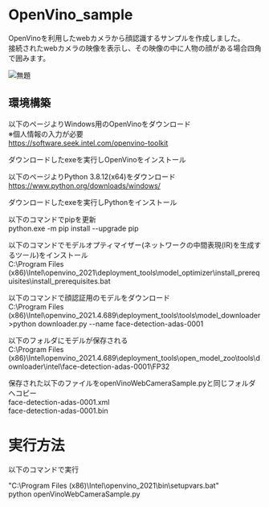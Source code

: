 # OpenVino_sample

OpenVinoを利用したwebカメラから顔認識するサンプルを作成しました。  
接続されたwebカメラの映像を表示し、その映像の中に人物の顔がある場合四角で囲みます。  

![無題](https://user-images.githubusercontent.com/4074863/133164268-2284c697-1415-4d0f-80cd-3f3db5609738.png)

## 環境構築

以下のページよりWindows用のOpenVinoをダウンロード  
※個人情報の入力が必要  
https://software.seek.intel.com/openvino-toolkit  

ダウンロードしたexeを実行しOpenVinoをインストール  

以下のページよりPython 3.8.12(x64)をダウンロード  
https://www.python.org/downloads/windows/  

ダウンロードしたexeを実行しPythonをインストール  

以下のコマンドでpipを更新  
python.exe -m pip install --upgrade pip  

以下のコマンドでモデルオプティマイザー(ネットワークの中間表現(IR)を生成するツール)をインストール  
C:\Program Files (x86)\Intel\openvino_2021\deployment_tools\model_optimizer\install_prerequisites\install_prerequisites.bat  

以下のコマンドで顔認証用のモデルをダウンロード  
C:\Program Files (x86)\Intel\openvino_2021.4.689\deployment_tools\tools\model_downloader>python downloader.py --name face-detection-adas-0001  

以下のフォルダにモデルが保存される  
C:\Program Files (x86)\Intel\openvino_2021.4.689\deployment_tools\open_model_zoo\tools\downloader\intel\face-detection-adas-0001\FP32  

保存された以下のファイルをopenVinoWebCameraSample.pyと同じフォルダへコピー  
face-detection-adas-0001.xml  
face-detection-adas-0001.bin  

# 実行方法

以下のコマンドで実行  

"C:\Program Files (x86)\Intel\openvino_2021\bin\setupvars.bat"  
python openVinoWebCameraSample.py  
